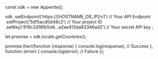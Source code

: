const sdk = new Appwrite();

sdk
    .setEndpoint('https://[HOSTNAME_OR_IP]/v1') // Your API Endpoint
    .setProject('5df5acd0d48c2') // Your project ID
    .setKey('919c2d18fb5d4...a2ae413da83346ad2') // Your secret API key
;

let promise = sdk.locale.getCountries();

promise.then(function (response) {
    console.log(response); // Success
}, function (error) {
    console.log(error); // Failure
});